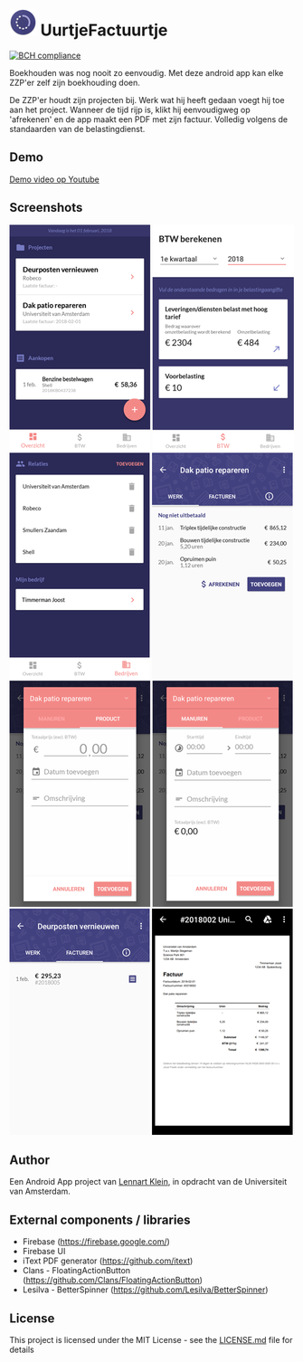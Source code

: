 # ![UurtjeFactuurtje - icon](/docs/app-icon.png?raw=true "UurtjeFactuurtje - icon") UurtjeFactuurtje
[![BCH compliance](https://bettercodehub.com/edge/badge/LennartJKlein/UurtjeFactuurtje?branch=master)](https://bettercodehub.com/)

Boekhouden was nog nooit zo eenvoudig. Met deze android app kan elke ZZP'er zelf zijn boekhouding doen.

De ZZP'er houdt zijn projecten bij. Werk wat hij heeft gedaan voegt hij toe aan het project. Wanneer de tijd rijp is, klikt hij eenvoudigweg op 'afrekenen' en de app maakt een PDF met zijn factuur. Volledig volgens de standaarden van de belastingdienst.

## Demo
[Demo video op Youtube](https://youtu.be/Lh0nDxZQpxQ)

## Screenshots
![UurtjeFactuurtje -overview ](/docs/screenshot-overview.png?raw=true "UurtjeFactuurtje -overview ")
![UurtjeFactuurtje -btw ](/docs/screenshot-btw.png?raw=true "UurtjeFactuurtje -btw ")
![UurtjeFactuurtje -companies ](/docs/screenshot-companies.png?raw=true "UurtjeFactuurtje -companies ")
![UurtjeFactuurtje -work ](/docs/screenshot-work.png?raw=true "UurtjeFactuurtje -work ")
![UurtjeFactuurtje -work-product ](/docs/screenshot-work-product.png?raw=true "UurtjeFactuurtje -work-product ")
![UurtjeFactuurtje -work-hours ](/docs/screenshot-work-hours.png?raw=true "UurtjeFactuurtje -work-hours ")
![UurtjeFactuurtje -invoices ](/docs/screenshot-invoices.png?raw=true "UurtjeFactuurtje -invoices ")
![UurtjeFactuurtje -invoice](/docs/screenshot-invoice.png?raw=true "UurtjeFactuurtje -invoice")

## Author
Een Android App project van [Lennart Klein](http://www.lennartklein.nl), in opdracht van de Universiteit van Amsterdam.

## External components / libraries
* Firebase (https://firebase.google.com/)
* Firebase UI
* iText PDF generator (https://github.com/itext)
* Clans - FloatingActionButton (https://github.com/Clans/FloatingActionButton)
* Lesilva - BetterSpinner (https://github.com/Lesilva/BetterSpinner)


## License
This project is licensed under the MIT License - see the [LICENSE.md](LICENSE.md) file for details
